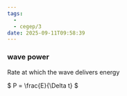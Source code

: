 ```yaml
---
tags:
  - 
  - cegep/3
date: 2025-09-11T09:58:39
---
```


### wave power

Rate at which the wave delivers energy

$
P = \frac{E}{\Delta t}
$